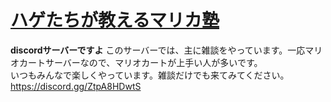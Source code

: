 # [ハゲたちが教えるマリカ塾](https://discord.gg/ZtpA8HDwtS)  
**discordサーバーですよ**
このサーバーでは、主に雑談をやっています。一応マリオカートサーバーなので、マリオカートが上手い人が多いです。  
いつもみんなで楽しくやっています。雑談だけでも来てみてください。  
<https://discord.gg/ZtpA8HDwtS>
